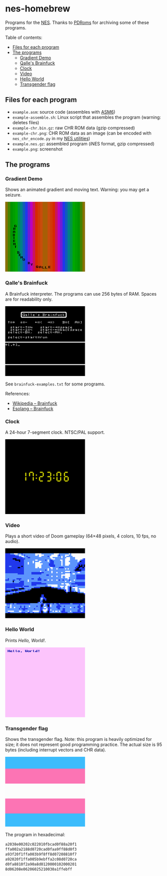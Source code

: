 # nes-homebrew

Programs for the [NES](https://en.wikipedia.org/wiki/Nintendo_Entertainment_System).
Thanks to [PDRoms](https://pdroms.de) for archiving some of these programs.

Table of contents:
* [Files for each program](#files-for-each-program)
* [The programs](#the-programs)
  * [Gradient Demo](#gradient-demo)
  * [Qalle's Brainfuck](#qalles-brainfuck)
  * [Clock](#clock)
  * [Video](#video)
  * [Hello World](#hello-world)
  * [Transgender flag](#transgender-flag)

## Files for each program

* `example.asm`: source code (assembles with [ASM6](https://www.romhacking.net/utilities/674/))
* `example-assemble.sh`: Linux script that assembles the program (warning: deletes files)
* `example-chr.bin.gz`: raw CHR ROM data (gzip compressed)
* `example-chr.png`: CHR ROM data as an image (can be encoded with `nes_chr_encode.py` in my [NES utilities](https://github.com/qalle2/nes-util))
* `example.nes.gz`: assembled program (iNES format, gzip compressed)
* `example.png`: screenshot

## The programs

### Gradient Demo
Shows an animated gradient and moving text.
Warning: you may get a seizure.

![gradient.asm](gradient.png)

### Qalle's Brainfuck
A Brainfuck interpreter.
The programs can use 256 bytes of RAM.
Spaces are for readability only.

![brainfuck.asm](brainfuck.png)

See `brainfuck-examples.txt` for some programs.

References:
* [Wikipedia &ndash; Brainfuck](https://en.wikipedia.org/wiki/Brainfuck)
* [Esolang &ndash; Brainfuck](https://esolangs.org/wiki/Brainfuck)

### Clock
A 24-hour 7-segment clock. NTSC/PAL support.

![clock.asm](clock.png)

### Video
Plays a short video of Doom gameplay (64&times;48 pixels, 4 colors, 10 fps, no audio).

![video.asm](video.png)

### Hello World
Prints *Hello, World!*.

![hello.asm](hello.png)

### Transgender flag
Shows the transgender flag.
Note: this program is heavily optimized for size; it does not represent good programming practice.
The actual size is 95 bytes (including interrupt vectors and CHR data).

![transflag.asm](transflag.png)

The program in hexadecimal:
```
a2038e00202c022010fbcad0f88a20f1
ffa002a2188d0720cad0faa9ff88d0f3
a93f20f1ffa003b9f8ff8d07208810f7
a92020f1ffa005b9ebffa2c08d0720ca
d0fa8810f2a90a8d0120000102000201
8d06208e06206025210030a1ffebff
```

